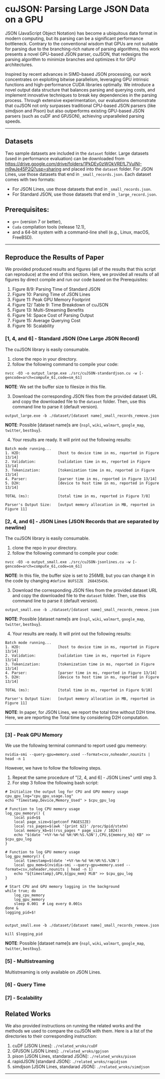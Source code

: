 # cuJSON: Parsing Large JSON Data on a GPU
JSON (JavaScript Object Notation) has become a ubiquitous data format in modern computing, but its parsing can be a significant performance bottleneck. Contrary to the conventional wisdom that GPUs are not suitable for parsing due to the branching-rich nature of parsing algorithms, this work presents a novel GPU-based JSON parser, cuJSON, that redesigns the parsing algorithm to minimize branches and optimizes it for GPU architectures.

Inspired by recent advances in SIMD-based JSON processing, our work concentrates on exploiting bitwise parallelism, leveraging GPU intrinsic functions and high-performance CUDA libraries optimally. We introduce a novel output data structure that balances parsing and querying costs, and implement innovative techniques to break key dependencies in the parsing process. Through extensive experimentation, our evaluations demonstrate that cuJSON not only surpasses traditional CPU-based JSON parsers (like simdjson and Pison) but also outperforms existing GPU-based JSON parsers (such as cuDF and GPJSON), achieving unparalleled parsing speeds.

<hr>

## Datasets
Two sample datasets are included in the `dataset` folder. Large datasets (used in performance evaluation) can be downloaded from https://drive.google.com/drive/folders/1PkDEy0zWOkVREfL7VuINI-m9wJe45P2Q?usp=sharing and placed into the `dataset` folder. For JSON Lines, use those datasets that end in `_small_records.json`. Each dataset comes with two formats:

- For JSON Lines, use those datasets that end in `_small_records.json`. 
- For Standard JSON, use those datasets that end in `_large_record.json`.

## Prerequisites: 
- `g++` (version 7 or better), 
- `Cuda` compilation tools (release 12.1), 
- and a 64-bit system with a command-line shell (e.g., Linux, macOS, FreeBSD). 

<hr>

## Reproduce the Results of Paper
We provided produced results and figures (all of the results that this script can reproduce) at the end of this section. 
Here, we provided all results of all figures by direct compile and run our code based on the Prerequisites: 
1. Figure 8/9:            Parsing Time of Standard JSON
2. Figure 10:             Parsing Time of JSON Lines
3. Figure 11:             Peak GPU Memory Footprint
4. Figure 12/ Table 9:    Time Breakdown of cuJSON
5. Figure 13:             Multi-Streaming Benefits 
6. Figure 14:             Space Cost of Parsing Output
7. Figure 15:             Average Querying Cost 
8. Figure 16:             Scalability


### [1, 4, and 6] - Standard JSON (One Large JSON Record)
The cuJSON library is easily consumable. 
1. clone the repo in your directory. 
2. follow the following command to compile your code: 

```
nvcc -O3 -o output_large.exe ./src/cuJSON-standardjson.cu -w [-gencode=arch=compute_61,code=sm_61]
```

**NOTE**: We set the buffer size to filesize in this file.

3. Download the corresponding JSON files from the provided dataset URL and copy the downloaded file to the `dataset` folder. Then, use this command line to parse it (default version).

```
output_large.exe -b ./dataset/[dataset name]_small_records_remove.json
```

**NOTE**: Possible [dataset name]s are {`nspl`, `wiki`, `walmart`, `google_map`, `twitter`, `bestbuy`}.

4. Your results are ready. It will print out the following results:
```
Batch mode running...
1. H2D:                 [host to device time in ms, reported in Figure 13/14]
2. Validation:          [validation time in ms, reported in Figure 13/14]
3. Tokenization:        [tokenization time in ms, reported in Figure 13/14]
4. Parser:              [parser time in ms, reported in Figure 13/14]
5. D2H:                 [device to host time in ms, reported in Figure 13/14]

TOTAL (ms):             [total time in ms, reported in Figure 7/8]

Parser's Output Size:   [output memory allocation in MB, reported in Figure 11]
```

### [2, 4, and 6] - JSON Lines (JSON Records that are separated by newline)
The cuJSON library is easily consumable. 
1. clone the repo in your directory. 
2. follow the following command to compile your code: 

```
nvcc -O3 -o output_small.exe ./src/cuJSON-jsonlines.cu -w [-gencode=arch=compute_61,code=sm_61]
```

**NOTE**: In this file, the buffer size is set to 256MB, but you can change it in the code by changing `#define BUFSIZE  268435456`.


3. Download the corresponding JSON files from the provided dataset URL and copy the downloaded file to the `dataset` folder. Then, use this command line to parse it (default version).

```
output_small.exe -b ./dataset/[dataset name]_small_records_remove.json
```

**NOTE**: Possible [dataset name]s are {`nspl`, `wiki`, `walmart`, `google_map`, `twitter`, `bestbuy`}.

4. Your results are ready. It will print out the following results:
```
Batch mode running...
1. H2D:                 [host to device time in ms, reported in Figure 13/14]
2. Validation:          [validation time in ms, reported in Figure 13/14]
3. Tokenization:        [tokenization time in ms, reported in Figure 13/14]
4. Parser:              [parser time in ms, reported in Figure 13/14]
5. D2H:                 [device to host time in ms, reported in Figure 13/14]

TOTAL (ms):             [total time in ms, reported in Figure 9/10]

Parser's Output Size:   [output memory allocation in MB, reported in Figure 11]
```
**NOTE**: In paper, for JSON Lines, we report the total time without D2H time. Here, we are reporting the Total time by considering D2H computation.

<hr>


### [3] - Peak GPU Memory
We use the following terminal command to report used gpu memeory:
```
nvidia-smi --query-gpu=memory.used --format=csv,noheader,nounits | head -n 1
```

However, we have to follow the following steps. 
1. Repeat the same procedure of "[2, 4, and 6] - JSON Lines" until step 3.
2. For step 3 follow the following bash script:

```
# Initialize the output log for CPU and GPU memory usage
cpu_gpu_log="cpu_gpu_usage.log"
echo "Timestamp,Device,Memory_Used" > $cpu_gpu_log

# Function to log CPU memory usage
log_cpu_memory() {
    local pid=$$
    local page_size=$(getconf PAGESIZE)
    local rss_pages=$(awk '{print $2}' /proc/$pid/statm)
    local memory_kb=$((rss_pages * page_size / 1024))
    echo "$(date '+%Y-%m-%d %H:%M:%S.%3N'),CPU,${memory_kb} KB" >> $cpu_gpu_log
}

# Function to log GPU memory usage
log_gpu_memory() {
    local timestamp=$(date '+%Y-%m-%d %H:%M:%S.%3N')
    local gpu_mem=$(nvidia-smi --query-gpu=memory.used --format=csv,noheader,nounits | head -n 1)
    echo "${timestamp},GPU,${gpu_mem} MiB" >> $cpu_gpu_log
}

# Start CPU and GPU memory logging in the background
while true; do
    log_cpu_memory
    log_gpu_memory
    sleep 0.001  # Log every 0.001s
done &
logging_pid=$!


output_small.exe -b ./dataset/[dataset name]_small_records_remove.json

kill $logging_pid
```

**NOTE**: Possible [dataset name]s are {`nspl`, `wiki`, `walmart`, `google_map`, `twitter`, `bestbuy`}.



### [5] - Multistreaming 
Multistreaming is only available on JSON Lines. 

### [6] - Query Time


### [7] - Scalability



## Related Works
We also provided instructions on running the related works and the methods we used to compare the cuJSON with them. 
Here is a list of the directories to their corresponding instruction:

1. cuDF [JSON Lines]: `./related_wroks/cuDF`
2. GPJSON [JSON Lines]: `./related_wroks/gpjson`
3. pison [JSON Lines, standarad JSON]: `./related_wroks/pison`
4. rapidJSON [standard JSON]: `./related_wroks/rapidjson`
5. simdjson [JSON Lines, standarad JSON]: `./related_wroks/simdjson`


<hr>